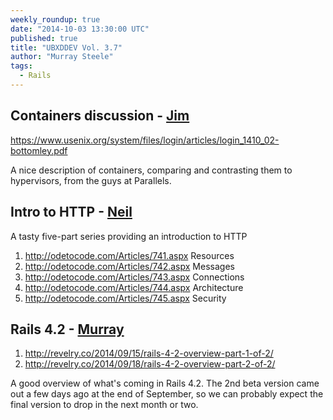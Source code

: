 ```yaml
---
weekly_roundup: true
date: "2014-10-03 13:30:00 UTC"
published: true
title: "UBXDDEV Vol. 3.7"
author: "Murray Steele"
tags:
  - Rails
---
```


## Containers discussion - [Jim](https://github.com/j1mr10rd4n)

https://www.usenix.org/system/files/login/articles/login_1410_02-bottomley.pdf

A nice description of containers, comparing and contrasting them to hypervisors, from the guys at Parallels.

## Intro to HTTP - [Neil](/people#neil-van-beinum)

A tasty five-part series providing an introduction to HTTP

1. http://odetocode.com/Articles/741.aspx  Resources
2. http://odetocode.com/Articles/742.aspx  Messages
3. http://odetocode.com/Articles/743.aspx  Connections
4. http://odetocode.com/Articles/744.aspx  Architecture
5. http://odetocode.com/Articles/745.aspx  Security

## Rails 4.2 - [Murray](/people#murray-steele)

1. http://revelry.co/2014/09/15/rails-4-2-overview-part-1-of-2/
2. http://revelry.co/2014/09/18/rails-4-2-overview-part-2-of-2/

A good overview of what's coming in Rails 4.2.  The 2nd beta version came out a few days ago at the end of September, so we can probably expect the final version to drop in the next month or two.


